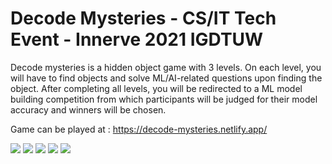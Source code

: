 # Decode Mysteries - CS/IT Tech Event - Innerve 2021 IGDTUW

Decode mysteries is a hidden object game with 3 levels. On each level, you will have to find objects and solve ML/AI-related questions upon finding the object. After completing all levels, you will be redirected to a ML model building competition from which participants will be judged for their model accuracy and winners will be chosen.

Game can be played at : https://decode-mysteries.netlify.app/

<img src="https://ik.imagekit.io/xpgjqzrcn7x/image_1__sMAfOdrwX.png?updatedAt=1639393437145">

<img src="https://ik.imagekit.io/xpgjqzrcn7x/image_2__FqS73iX3Q.png?updatedAt=1639393444448">

<img src="https://ik.imagekit.io/xpgjqzrcn7x/image_3__Bdj36hD2NNY.png?updatedAt=1639393440773">

<img src="https://ik.imagekit.io/xpgjqzrcn7x/image_4__RK9org6eF.png?updatedAt=1639393445176">

<img src="https://ik.imagekit.io/xpgjqzrcn7x/image_5__UnZPtkWoM.png?updatedAt=1639393442632">

